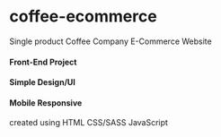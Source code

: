 # coffee-ecommerce
Single product Coffee Company E-Commerce Website

#### Front-End Project
#### Simple Design/UI
#### Mobile Responsive



created using     HTML  CSS/SASS  JavaScript


